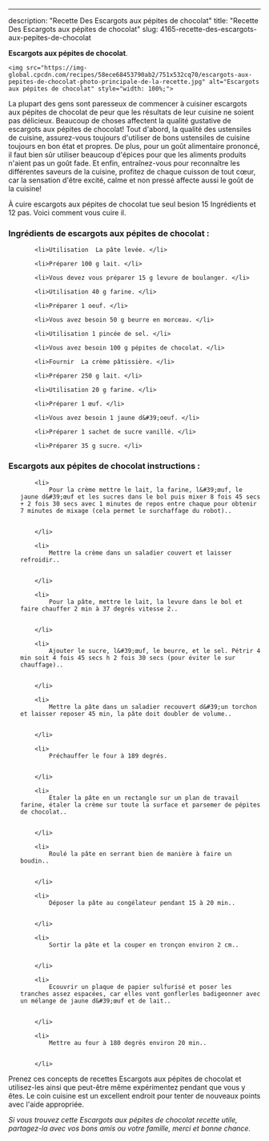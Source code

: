 ---
description: "Recette Des Escargots aux pépites de chocolat"
title: "Recette Des Escargots aux pépites de chocolat"
slug: 4165-recette-des-escargots-aux-pepites-de-chocolat

<p>
	<strong>Escargots aux pépites de chocolat</strong>. 
	
</p>
<p>
	
	<img src="https://img-global.cpcdn.com/recipes/58ece68453790ab2/751x532cq70/escargots-aux-pepites-de-chocolat-photo-principale-de-la-recette.jpg" alt="Escargots aux pépites de chocolat" style="width: 100%;">
	
	
</p>

La plupart des gens sont paresseux de commencer à cuisiner escargots aux pépites de chocolat de peur que les résultats de leur cuisine ne soient pas délicieux. Beaucoup de choses affectent la qualité gustative de escargots aux pépites de chocolat! Tout d'abord, la qualité des ustensiles de cuisine, assurez-vous toujours d'utiliser de bons ustensiles de cuisine toujours en bon état et propres. De plus, pour un goût alimentaire prononcé, il faut bien sûr utiliser beaucoup d'épices pour que les aliments produits n'aient pas un goût fade. Et enfin, entraînez-vous pour reconnaître les différentes saveurs de la cuisine, profitez de chaque cuisson de tout cœur, car la sensation d'être excité, calme et non pressé affecte aussi le goût de la cuisine!

<!--inarticleads1-->

À cuire escargots aux pépites de chocolat tue seul besion 15 Ingrédients et 12 pas. Voici comment vous cuire il.

<h3>Ingrédients de escargots aux pépites de chocolat :</h3>

<ol>
	
		<li>Utilisation  La pâte levée. </li>
	
		<li>Préparer 100 g lait. </li>
	
		<li>Vous devez vous préparer 15 g levure de boulanger. </li>
	
		<li>Utilisation 40 g farine. </li>
	
		<li>Préparer 1 oeuf. </li>
	
		<li>Vous avez besoin 50 g beurre en morceau. </li>
	
		<li>Utilisation 1 pincée de sel. </li>
	
		<li>Vous avez besoin 100 g pépites de chocolat. </li>
	
		<li>Fournir  La crème pâtissière. </li>
	
		<li>Préparer 250 g lait. </li>
	
		<li>Utilisation 20 g farine. </li>
	
		<li>Préparer 1 œuf. </li>
	
		<li>Vous avez besoin 1 jaune d&#39;oeuf. </li>
	
		<li>Préparer 1 sachet de sucre vanillé. </li>
	
		<li>Préparer 35 g sucre. </li>
	
</ol>



<!--inarticleads2-->

<h3>Escargots aux pépites de chocolat instructions :</h3>

<ol>
	
		<li>
			Pour la crème mettre le lait, la farine, l&#39;œuf, le jaune d&#39;œuf et les sucres dans le bol puis mixer 8 fois 45 secs + 2 fois 30 secs avec 1 minutes de repos entre chaque pour obtenir 7 minutes de mixage (cela permet le surchaffage du robot)..
			
			
		</li>
	
		<li>
			Mettre la crème dans un saladier couvert et laisser refroidir..
			
			
		</li>
	
		<li>
			Pour la pâte, mettre le lait, la levure dans le bol et faire chauffer 2 min à 37 degrés vitesse 2..
			
			
		</li>
	
		<li>
			Ajouter le sucre, l&#39;œuf, le beurre, et le sel. Pétrir 4 min soit 4 fois 45 secs h 2 fois 30 secs (pour éviter le sur chauffage)..
			
			
		</li>
	
		<li>
			Mettre la pâte dans un saladier recouvert d&#39;un torchon et laisser reposer 45 min, la pâte doit doubler de volume..
			
			
		</li>
	
		<li>
			Préchauffer le four à 189 degrés.
			
			
		</li>
	
		<li>
			Étaler la pâte en un rectangle sur un plan de travail farine, étaler la crème sur toute la surface et parsemer de pépites de chocolat..
			
			
		</li>
	
		<li>
			Roulé la pâte en serrant bien de manière à faire un boudin..
			
			
		</li>
	
		<li>
			Déposer la pâte au congélateur pendant 15 à 20 min..
			
			
		</li>
	
		<li>
			Sortir la pâte et la couper en tronçon environ 2 cm..
			
			
		</li>
	
		<li>
			Ecouvrir un plaque de papier sulfurisé et poser les tranches assez espacées, car elles vont gonflerles badigeonner avec un mélange de jaune d&#39;œuf et de lait..
			
			
		</li>
	
		<li>
			Mettre au four à 180 degrés environ 20 min..
			
			
		</li>
	
</ol>



<!--inarticleads1-->

<p>
Prenez ces concepts de recettes Escargots aux pépites de chocolat et utilisez-les ainsi que peut-être même expérimentez pendant que vous y êtes. Le coin cuisine est un excellent endroit pour tenter de nouveaux points avec l'aide appropriée.
</p>

<p>
<i>Si vous trouvez cette Escargots aux pépites de chocolat recette utile, partagez-la avec vos bons amis ou votre famille, merci et bonne chance.</i>
</p>
